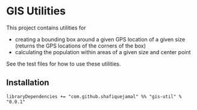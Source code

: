 # GIS Utilities

This project contains utilities for 

- creating a bounding box around a given GPS location of a given size (returns the GPS locations of the corners of the box)
- calculating the population within areas of a given size and center point

See the test files for how to use these utilities.

## Installation

```
libraryDependencies += "com.github.shafiquejamal" %% "gis-util" % "0.0.1"
```

